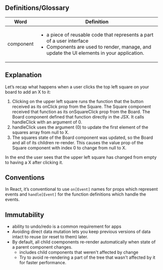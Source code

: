 ## Definitions/Glossary

| Word      | Definition                                                                                                                                                                           |
| --------- | ------------------------------------------------------------------------------------------------------------------------------------------------------------------------------------ |
| component | <ul><li>a piece of reusable code that represents a part of a user interface</li><li>Components are used to render, manage, and update the UI elements in your application.</li></ul> |

## Explanation

Let’s recap what happens when a user clicks the top left square on your board to add an X to it:

1. Clicking on the upper left square runs the function that the button received as its onClick prop from the Square. The Square component received that function as its onSquareClick prop from the Board. The Board component defined that function directly in the JSX. It calls handleClick with an argument of 0.
2. handleClick uses the argument (0) to update the first element of the squares array from null to X.
3. The squares state of the Board component was updated, so the Board and all of its children re-render. This causes the value prop of the Square component with index 0 to change from null to X.

In the end the user sees that the upper left square has changed from empty to having a X after clicking it.

## Conventions

In React, it’s conventional to use `on[Event]` names for props which represent events and `handle[Event]` for the function definitions which handle the events.

## Immutability

-   ability to undo/redo is a common requirement for apps
-   Avoiding direct data mutation lets you keep previous versions of data intact to reuse (or reset to them) later.
-   By default, all child coemponents re-render automatically when state of a parent component changes.
    - includes child components that weren't affected by change
    - Try to avoid re-rendering a part of the tree that wasn't affected by it for faster performance. 
